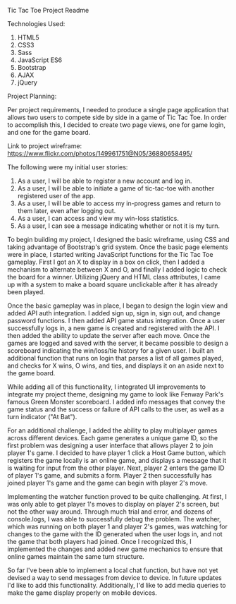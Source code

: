 Tic Tac Toe Project Readme

Technologies Used:
  1) HTML5
  2) CSS3
  3) Sass
  4) JavaScript ES6
  5) Bootstrap
  6) AJAX
  7) jQuery

Project Planning:

Per project requirements, I needed to produce a single page application that allows two users to compete side by side in a game of Tic Tac Toe. In order to accomplish this, I decided to create two page views, one for game login, and one for the game board.

Link to project wireframe: https://www.flickr.com/photos/149961751@N05/36880658495/

The following were my initial user stories:
  1) As a user, I will be able to register a new account and log in.
  2) As a user, I will be able to initiate a game of tic-tac-toe with another registered user of the app.
  3) As a user, I will be able to access my in-progress games and return to them later, even after logging out.
  4) As a user, I can access and view my win-loss statistics.
  5) As a user, I can see a message indicating whether or not it is my turn.

To begin building my project, I designed the basic wireframe, using CSS and taking advantage of Bootstrap's grid system. Once the basic page elements were in place, I started writing JavaScript functions for the Tic Tac Toe gameplay. First I got an X to display in a box on click, then I added a mechanism to alternate between X and O, and finally I added logic to check the board for a winner. Utilizing jQuery and HTML class attributes, I came up with a system to make a board square unclickable after it has already been played.

Once the basic gameplay was in place, I began to design the login view and added API auth integration. I added sign up, sign in, sign out, and change password functions. I then added API game status integration. Once a user successfully logs in, a new game is created and registered with the API. I then added the ability to update the server after each move. Once the games are logged and saved with the server, it became possible to design a scoreboard indicating the win/loss/tie history for a given user. I built an additional function that runs on login that parses a list of all games played, and checks for X wins, O wins, and ties, and displays it on an aside next to the game board.

While adding all of this functionality, I integrated UI improvements to integrate my project theme, designing my game to look like Fenway Park's famous Green Monster scoreboard. I added info messages that convey the game status and the success or failure of API calls to the user, as well as a turn indicator ("At Bat").

For an additional challenge, I added the ability to play multiplayer games across different devices. Each game generates a unique game ID, so the first problem was designing a user interface that allows player 2 to join player 1's game. I decided to have player 1 click a Host Game button, which registers the game locally is an online game, and displays a message that it is waiting for input from the other player. Next, player 2 enters the game ID of player 1's game, and submits a form. Player 2 then successfully has joined player 1's game and the game can begin with player 2's move.

Implementing the watcher function proved to be quite challenging. At first, I was only able to get player 1's moves to display on player 2's screen, but not the other way around. Through much trial and error, and dozens of console.logs, I was able to successfully debug the problem. The watcher, which was running on both player 1 and player 2's games, was watching for changes to the game with the ID generated when the user logs in, and not the game that both players had joined. Once I recognized this, I implemented the changes and added new game mechanics to ensure that online games maintain the same turn structure.

So far I've been able to implement a local chat function, but have not yet devised a way to send messages from device to device. In future updates I'd like to add this functionality. Additionally, I'd like to add media queries to make the game display properly on mobile devices.
